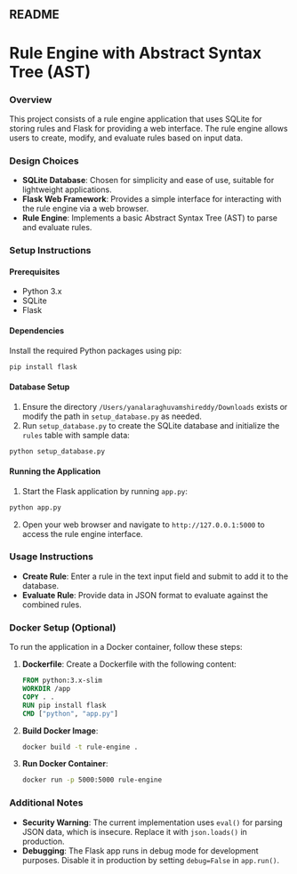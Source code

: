 ## README

# Rule Engine with Abstract Syntax Tree (AST)

### Overview

This project consists of a rule engine application that uses SQLite for storing rules and Flask for providing a web interface. The rule engine allows users to create, modify, and evaluate rules based on input data.

### Design Choices

- **SQLite Database**: Chosen for simplicity and ease of use, suitable for lightweight applications.
- **Flask Web Framework**: Provides a simple interface for interacting with the rule engine via a web browser.
- **Rule Engine**: Implements a basic Abstract Syntax Tree (AST) to parse and evaluate rules.

### Setup Instructions

#### Prerequisites

- Python 3.x
- SQLite
- Flask

#### Dependencies

Install the required Python packages using pip:

```bash
pip install flask
```

#### Database Setup

1. Ensure the directory `/Users/yanalaraghuvamshireddy/Downloads` exists or modify the path in `setup_database.py` as needed.
2. Run `setup_database.py` to create the SQLite database and initialize the `rules` table with sample data:

```bash
python setup_database.py
```

#### Running the Application

1. Start the Flask application by running `app.py`:

```bash
python app.py
```

2. Open your web browser and navigate to `http://127.0.0.1:5000` to access the rule engine interface.

### Usage Instructions

- **Create Rule**: Enter a rule in the text input field and submit to add it to the database.
- **Evaluate Rule**: Provide data in JSON format to evaluate against the combined rules.

### Docker Setup (Optional)

To run the application in a Docker container, follow these steps:

1. **Dockerfile**: Create a Dockerfile with the following content:

    ```dockerfile
    FROM python:3.x-slim
    WORKDIR /app
    COPY . .
    RUN pip install flask
    CMD ["python", "app.py"]
    ```

2. **Build Docker Image**:

    ```bash
    docker build -t rule-engine .
    ```

3. **Run Docker Container**:

    ```bash
    docker run -p 5000:5000 rule-engine
    ```

### Additional Notes

- **Security Warning**: The current implementation uses `eval()` for parsing JSON data, which is insecure. Replace it with `json.loads()` in production.
- **Debugging**: The Flask app runs in debug mode for development purposes. Disable it in production by setting `debug=False` in `app.run()`.
